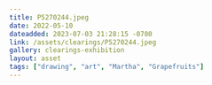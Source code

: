 ```yaml
---
title: P5270244.jpeg
date: 2022-05-10
dateadded: 2023-07-03 21:28:15 -0700
link: /assets/clearings/P5270244.jpeg
gallery: clearings-exhibition
layout: asset
tags: ["drawing", "art", "Martha", "Grapefruits"]
--- 
```

